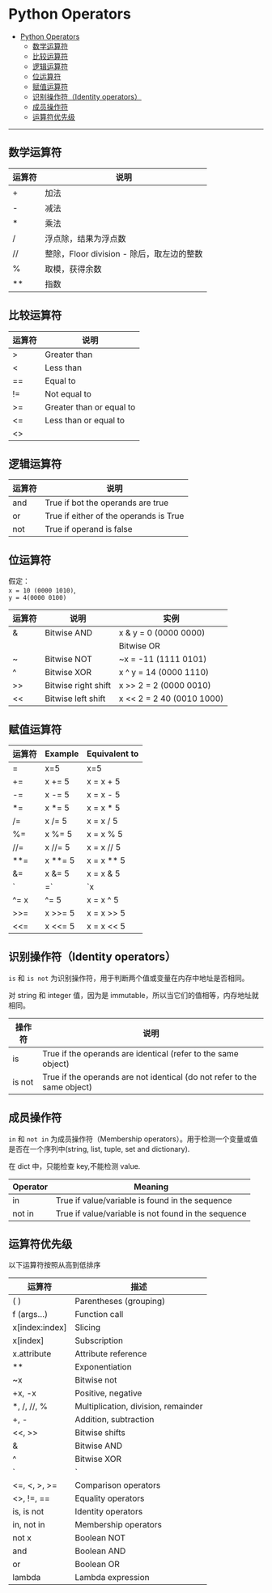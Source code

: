 # Python Operators

- [Python Operators](#python-operators)
  - [数学运算符](#数学运算符)
  - [比较运算符](#比较运算符)
  - [逻辑运算符](#逻辑运算符)
  - [位运算符](#位运算符)
  - [赋值运算符](#赋值运算符)
  - [识别操作符（Identity operators）](#识别操作符identity-operators)
  - [成员操作符](#成员操作符)
  - [运算符优先级](#运算符优先级)

***

## 数学运算符

| 运算符 | 说明                                      |
| ------ | ----------------------------------------- |
| +      | 加法                                      |
| -      | 减法                                      |
| *      | 乘法                                      |
| /      | 浮点除，结果为浮点数                      |
| //     | 整除，Floor division - 除后，取左边的整数 |
| %      | 取模，获得余数                            |
| **     | 指数                                      |

## 比较运算符

| 运算符 | 说明                     |
| ------ | ------------------------ |
| >      | Greater than             |
| <      | Less than                |
| ==     | Equal to                 |
| !=     | Not equal to             |
| >=     | Greater than or equal to |
| <=     | Less than or equal to    |
| <>     |                          |

## 逻辑运算符

| 运算符 | 说明                                   |
| ------ | -------------------------------------- |
| and    | True if bot the operands are true      |
| or     | True if either of the operands is True |
| not    | True if operand is false               |

## 位运算符

假定：  
`x = 10 (0000 1010)`,  
`y = 4(0000 0100)`

| 运算符 | 说明                | 实例                      |
| ------ | ------------------- | ------------------------- |
| &      | Bitwise AND         | x & y = 0 (0000 0000)     |
|        |                     | Bitwise OR                | x | y = 14 (0000 1110) |
| ~      | Bitwise NOT         | ~x = -11 (1111 0101)      |
| ^      | Bitwise XOR         | x ^ y = 14 (0000 1110)    |
| >>     | Bitwise right shift | x >> 2 = 2 (0000 0010)    |
| <<     | Bitwise left shift  | x << 2 = 2 40 (0010 1000) |

## 赋值运算符

| 运算符 | Example  | Equivalent to |
| ------ | -------- | ------------- |
| =      | x=5      | x=5           |
| +=     | x += 5   | x = x + 5     |
| -=     | x -= 5   | x = x - 5     |
| *=     | x *= 5   | x = x * 5     |
| /=     | x /= 5   | x = x / 5     |
| %=     | x %= 5   | x = x % 5     |
| //=    | x //= 5  | x = x // 5    |
| **=    | x **= 5  | x = x ** 5    |
| &=     | x &= 5   | x = x & 5     |
| `|=`   | `x |= 5` | `x = x | 5`   |
| ^= x   | ^= 5     | x = x ^ 5     |
| >>=    | x >>= 5  | x = x >> 5    |
| <<=    | x <<= 5  | x = x << 5    |

## 识别操作符（Identity operators）

`is` 和 `is not` 为识别操作符，用于判断两个值或变量在内存中地址是否相同。

对 string 和 integer 值，因为是 immutable，所以当它们的值相等，内存地址就相同。

| 操作符 | 说明                                                                     |
| ------ | ------------------------------------------------------------------------ |
| is     | True if the operands are identical (refer to the same object)            |
| is not | True if the operands are not identical (do not refer to the same object) |

## 成员操作符

`in` 和 `not in` 为成员操作符（Membership operators）。用于检测一个变量或值是否在一个序列中(string, list, tuple, set and dictionary).

在 dict 中，只能检查 key,不能检测 value.

| Operator | Meaning                                             |
| -------- | --------------------------------------------------- |
| in       | True if value/variable is found in the sequence     |
| not in   | True if value/variable is not found in the sequence |

## 运算符优先级

以下运算符按照从高到低排序

| 运算符         | 描述                                |
| -------------- | ----------------------------------- |
| ( )            | Parentheses (grouping)              |
| f (args…)      | Function call                       |
| x[index:index] | Slicing                             |
| x[index]       | Subscription                        |
| x.attribute    | Attribute reference                 |
| **             | Exponentiation                      |
| ~x             | Bitwise not                         |
| +x, -x         | Positive, negative                  |
| *,  /, //, %   | Multiplication, division, remainder |
| +, -           | Addition, subtraction               |
| <<, >>         | Bitwise shifts                      |
| &              | Bitwise AND                         |
| ^              | Bitwise XOR                         |
| `|`            | Bitwise OR                          |
| <=, <, >, >=   | Comparison operators                |
| <>, !=, ==     | Equality operators                  |
| is, is not     | Identity operators                  |
| in, not in     | Membership operators                |
| not x          | Boolean NOT                         |
| and            | Boolean AND                         |
| or             | Boolean OR                          |
| lambda         | Lambda expression                   |
